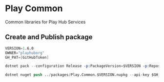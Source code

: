 # Play Common

Common libraries for Play Hub Services

## Create and Publish package
```s
VERSION=1.6.0
OWNER="playhuborg"
GH_PAT=[GitHubToken]

dotnet pack --configuration Release -p:PackageVersion=$VERSION -p:RepositoryUrl=https://github.com/$OWNER/lib-play-common -o ../packages

dotnet nuget push ../packages/Play.Common.$VERSION.nupkg --api-key $GH_PAT --source "github"
```